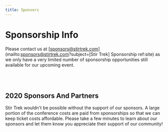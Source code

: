 ```yaml
---
title: Sponsors
---
```


# Sponsorship Info
<div class="icon-hr"></div>

Please contact us at [sponsors@stirtrek.com](mailto:sponsors@stirtrek.com?subject=[Stir Trek] Sponsorship ref:site) as we only have a very limited number of sponsorship opportunities still available for our upcoming event.

<br><br>

## 2020 Sponsors And Partners
<div class="icon-hr"></div>

Stir Trek wouldn't be possible without the support of our sponsors. A large portion of the conference costs are paid from sponsorships so that we can keep ticket costs affordable.  Please take a few minutes to learn about our sponsors and let them know you appreciate their support of our community!

<br>